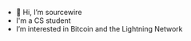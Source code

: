 - 👋 Hi, I’m sourcewire
- I'm a CS student
- I’m interested in Bitcoin and the Lightning Network

<!---
preston-hodl/preston-hodl is a ✨ special ✨ repository because its `README.md` (this file) appears on your GitHub profile.
You can click the Preview link to take a look at your changes.
--->
